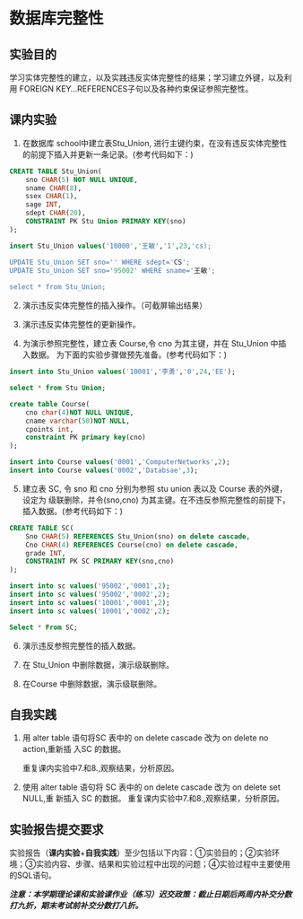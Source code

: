 # **数据库完整性**

## 实验目的

学习实体完整性的建立，以及实践违反实体完整性的结果；学习建立外键，以及利用 FOREIGN        KEY…REFERENCES子句以及各种约束保证参照完整性。

## 课内实验

1. 在数据库 school中建立表Stu_Union, 进行主键约束，在没有违反实体完整性的前提下插入并更新一条记录。(参考代码如下：)

```SQL
CREATE TABLE Stu_Union(
	sno CHAR(5) NOT NULL UNIQUE,
	sname CHAR(8),
	ssex CHAR(1),
	sage INT,
	sdept CHAR(20),
	CONSTRAINT PK Stu Union PRIMARY KEY(sno)
);

insert Stu_Union values('10000','王敏','1',23,'cs);

UPDATE Stu_Union SET sno='' WHERE sdept='CS';
UPDATE Stu_Union SET sno='95002' WHERE sname='王敏';
                        
select * from Stu_Union;
```

2. 演示违反实体完整性的插入操作。（可截屏输出结果）

3. 演示违反实体完整性的更新操作。

4. 为演示参照完整性，建立表 Course,令 cno 为其主键，并在 Stu_Union 中插入数据。 为下面的实验步骤做预先准备。(参考代码如下：)

```SQL
insert into Stu_Union values('10001','李勇','0',24,'EE');

select * from Stu Union;

create table Course(
	cno char(4)NOT NULL UNIQUE,
	cname varchar(50)NOT NULL,
	cpoints int,
	constraint PK primary key(cno)
);

insert into Course values('0001','ComputerNetworks',2);
insert into Course values('0002','Databsae',3);
```

5. 建立表 SC, 令 sno 和 cno 分别为参照 stu union 表以及 Course 表的外键，设定为 级联删除，并令(sno,cno) 为其主键。在不违反参照完整性的前提下，插入数据。(参考代码如下：)

```SQL
CREATE TABLE SC(
	Sno CHAR(5) REFERENCES Stu_Union(sno) on delete cascade,
	Cno CHAR(4) REFERENCES Course(cno) on delete cascade,
	grade INT,
	CONSTRAINT PK SC PRIMARY KEY(sno,cno)
);

insert into sc values('95002','0001',2);
insert into sc values('95002','0002',2);
insert into sc values('10001','0001',2);
insert into sc values('10001','0002',2);

Select * From SC;
```

6. 演示违反参照完整性的插入数据。

7. 在 Stu_Union 中删除数据，演示级联删除。

8. 在Course 中删除数据，演示级联删除。

## 自我实践

1. 用 alter table 语句将SC 表中的 on delete cascade 改为 on delete no action,重新插 入SC 的数据。

   重复课内实验中7.和8.,观察结果，分析原因。

2. 使用 alter table 语句将 SC 表中的 on delete cascade 改为 on delete set NULL,重 新插入 SC 的数据。
   重复课内实验中7.和8.,观察结果，分析原因。

## 实验报告提交要求

实验报告（**课内实验**+**自我实践**）至少包括以下内容：①实验目的；②实验环境；③实验内容、步骤、结果和实验过程中出现的问题；④实验过程中主要使用的SQL语句。

***注意：本学期理论课和实验课作业（练习）迟交政策：截止日期后两周内补交分数打九折，期末考试前补交分数打八折。***